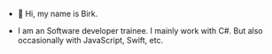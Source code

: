 - 👋 Hi, my name is Birk.

 - I am an Software developer trainee. I mainly work with C#. But also occasionally with JavaScript, Swift, etc.
